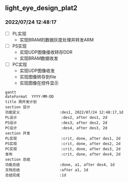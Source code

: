 <!--
##################################################################################
## Company: fpgaPublish
## Engineer: f
## 
## Create Date: 2022/07/24 12:52:03
## Design Name: plan_time
## Module Name: 
## Project Name: 
## Target Devices: 
## Tool Versions: 
## Description: 
## 
## Dependencies: 
##  
## Revision: 
## Revision 0.01 - File Created 
## Additional Comments:
## 
##################################################################################
-->
<span id="0"></span>
## light_eye_design_plat2
### 2022/07/24 12:48:17
- [ ] PL实现
    * 实现BRAM的数据灰度处理并转发ARM
- [ ] PS实现
    * 实现UDP图像接收转存DDR
    * 实现BRAM数据收发
- [ ] PC实现
    * 实现UDP图像收发
    * 实现图像转存到file
    * 实现图像在控件显示
```mermaid              
gantt                   
dateFormat  YYYY-MM-DD  
title 周开发计划        
section 设计            
功能定义                  :des1, 2022/07/24 12:48:17,1d
PL设计                    :des2, after des1, 2d       
PS设计                    :des3, after des2, 2d       
PC设计                    :des4, after des3, 2d       
section 开发                                          
PL实现                    :crit, done, after des1, 2d 
PS实现                    :crit, done, after des2, 2d 
PC实现                    :crit, done, after des3, 2d 
发布                      :crit, done, after des4, 2d 
section 总结                                          
功能总结                  :done, a1, after des4, 1d   
文档总结                  :after a1, 1d               
总结完成                  :1d                         
```